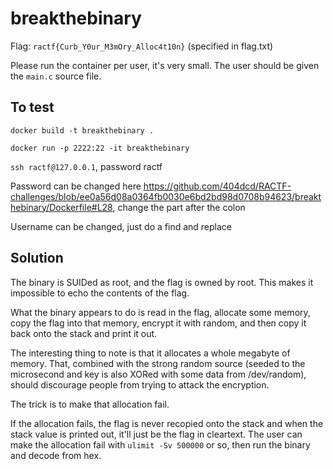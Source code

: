 # breakthebinary
Flag: `ractf{Curb_Y0ur_M3mOry_Alloc4t10n}` (specified in flag.txt)

Please run the container per user, it's very small. The user should be given the `main.c` source file.

## To test
`docker build -t breakthebinary .`

`docker run -p 2222:22 -it breakthebinary`

`ssh ractf@127.0.0.1`, password ractf

Password can be changed here https://github.com/404dcd/RACTF-challenges/blob/ee0a56d08a0364fb0030e6bd2bd98d0708b94623/breakthebinary/Dockerfile#L28, change the part after the colon

Username can be changed, just do a find and replace

## Solution
The binary is SUIDed as root, and the flag is owned by root. This makes it impossible to echo the contents of the flag.

What the binary appears to do is read in the flag, allocate some memory, copy the flag into that memory, encrypt it with random, and then copy it back onto the stack and print it out.

The interesting thing to note is that it allocates a whole megabyte of memory.
That, combined with the strong random source (seeded to the microsecond and key is also XORed with some data from /dev/random), should discourage people from trying to attack the encryption.

The trick is to make that allocation fail.

If the allocation fails, the flag is never recopied onto the stack and when the stack value is printed out, it'll just be the flag in cleartext. The user can make the allocation fail with `ulimit -Sv 500000` or so, then run the binary and decode from hex.


